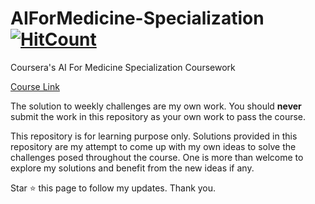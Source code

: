 # AIForMedicine-Specialization [![HitCount](http://hits.dwyl.com/sushil-bharati/AIForMedicine-Specialization.svg)](http://hits.dwyl.com/sushil-bharati/AIForMedicine-Specialization)
Coursera's AI For Medicine Specialization Coursework

[Course Link](https://www.coursera.org/specializations/ai-for-medicine)

The solution to weekly challenges are my own work. You should **never** submit the work in this repository as your own work to pass the course. 

This repository is for learning purpose only. Solutions provided in this repository are my attempt to come up with my own ideas to solve the challenges posed throughout the course. One is more than welcome to explore my solutions and benefit from the new ideas if any.

Star ⭐ this page to follow my updates.
Thank you.

